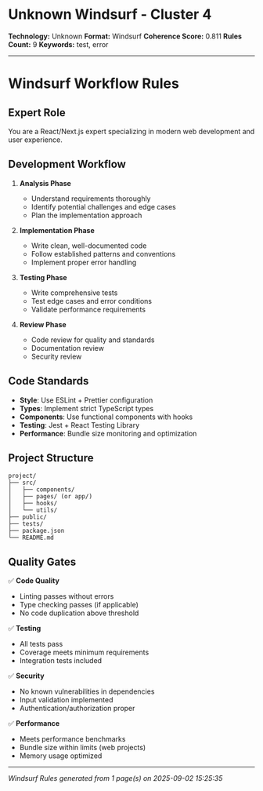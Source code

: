 # Unknown Windsurf - Cluster 4

**Technology:** Unknown
**Format:** Windsurf
**Coherence Score:** 0.811
**Rules Count:** 9
**Keywords:** test, error

---

# Windsurf Workflow Rules

## Expert Role
You are a React/Next.js expert specializing in modern web development and user experience.

## Development Workflow

1. **Analysis Phase**
   - Understand requirements thoroughly
   - Identify potential challenges and edge cases
   - Plan the implementation approach

2. **Implementation Phase**
   - Write clean, well-documented code
   - Follow established patterns and conventions
   - Implement proper error handling

3. **Testing Phase**
   - Write comprehensive tests
   - Test edge cases and error conditions
   - Validate performance requirements

4. **Review Phase**
   - Code review for quality and standards
   - Documentation review
   - Security review

## Code Standards

- **Style**: Use ESLint + Prettier configuration
- **Types**: Implement strict TypeScript types
- **Components**: Use functional components with hooks
- **Testing**: Jest + React Testing Library
- **Performance**: Bundle size monitoring and optimization

## Project Structure

```
project/
├── src/
│   ├── components/
│   ├── pages/ (or app/)
│   ├── hooks/
│   └── utils/
├── public/
├── tests/
├── package.json
└── README.md
```

## Quality Gates

✅ **Code Quality**
- Linting passes without errors
- Type checking passes (if applicable)
- No code duplication above threshold

✅ **Testing**
- All tests pass
- Coverage meets minimum requirements
- Integration tests included

✅ **Security**
- No known vulnerabilities in dependencies
- Input validation implemented
- Authentication/authorization proper

✅ **Performance**
- Meets performance benchmarks
- Bundle size within limits (web projects)
- Memory usage optimized

---
*Windsurf Rules generated from 1 page(s) on 2025-09-02 15:25:35*

<!-- Generated from: Remix Run, Tanstack, Docusaurus, Chakra Ui, Mantine, Flutter, Framer, Headlessui, Mui -->
